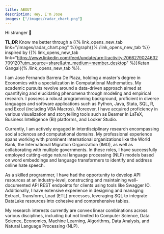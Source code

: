 ```yaml
---
title: ABOUT
description: Hey, I'm Jose
images: ["/images/radar_chart.png"]
---
```


Hi stranger :wave:

__TL;DR__ Know me better through a {{% link_opens_new_tab link="/images/radar_chart.png" %}}graph{{% /link_opens_new_tab %}} inspired by {{% link_opens_new_tab link="https://www.linkedin.com/feed/update/urn:li:activity:7066279024632709120?utm_source=share&utm_medium=member_desktop" %}}Ketan Gangal{{% /link_opens_new_tab %}}.

I am Jose Fernando Barrera De Plaza, holding a master's degree in Economics with a specialization in Computational Mathematics. My academic pursuits revolve around a data-driven approach aimed at quantifying and elucidating phenomena through modeling and empirical research. I possess a robust programming background, proficient in diverse languages and software applications such as Python, Java, Stata, SQL, R, and Excel (including VBA Macros). Moreover, I have acquired proficiency in various visualization and storytelling tools such as Beamer in LaTeX, Business Intelligence (BI) platforms, and Looker Studio.

Currently, I am actively engaged in interdisciplinary research encompassing social sciences and computational domains. My professional experience spans working with prominent international organizations like the World Bank, the International Migration Organization (IMO), as well as collaborating with multiple governments. In these roles, I have successfully employed cutting-edge natural language processing (NLP) models based on word embeddings and language transformers to identify and address online hate speech.

As a skilled programmer, I have had the opportunity to develop API resources at an industry-level, constructing and maintaining well-documented API REST endpoints for clients using tools like Swagger IO. Additionally, I have extensive experience in designing and managing Extract, Transform, Load (ETL) processes, leveraging SQL to integrate DataLake resources into cohesive and comprehensive tables.

My research interests currently are convex linear combinations across various disciplines, including but not limited to Computer Science, Data Science, Economics, Machine Learning, Algorithms, Data Analysis, and Natural Language Processing (NLP).